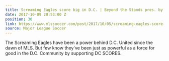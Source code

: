 ```yaml
---
title: Screaming Eagles score big in D.C. | Beyond the Stands pres. by Wells Fargo
date: 2017-10-09 20:53:00 Z
position: 30
link: https://www.mlssoccer.com/post/2017/10/05/screaming-eagles-score-big-d-c-beyond-stands-pres-wells-fargo?autoplay=true
source: Major League Soccer
---
```


The Screaming Eagles have been a power behind D.C. United since the dawn of MLS. But few know they've been just as powerful as a force for good in the D.C. Community by supporting DC SCORES.